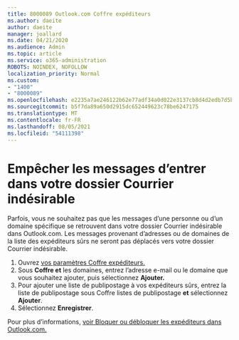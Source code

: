 ```yaml
---
title: 8000089 Outlook.com Coffre expéditeurs
ms.author: daeite
author: daeite
manager: joallard
ms.date: 04/21/2020
ms.audience: Admin
ms.topic: article
ms.service: o365-administration
ROBOTS: NOINDEX, NOFOLLOW
localization_priority: Normal
ms.custom:
- "1400"
- "8000089"
ms.openlocfilehash: e2235a7ae246122b62e77adf34a0d022e3137cb8d4d2edb7d5b5db4d78bc42e9
ms.sourcegitcommit: b5f7da89a650d2915dc652449623c78be6247175
ms.translationtype: MT
ms.contentlocale: fr-FR
ms.lasthandoff: 08/05/2021
ms.locfileid: "54111398"
---
```

# <a name="stop-messages-from-going-into-your-junk-email-folder"></a>Empêcher les messages d’entrer dans votre dossier Courrier indésirable

Parfois, vous ne souhaitez pas que les messages d’une personne ou d’un domaine spécifique se retrouvent dans votre dossier Courrier indésirable dans Outlook.com. Les messages provenant d’adresses ou de domaines de la liste des expéditeurs sûrs ne seront pas déplacés vers votre dossier Courrier indésirable.

1. Ouvrez [vos paramètres Coffre expéditeurs.](https://go.microsoft.com/fwlink/?linkid=2035804)
2. Sous **Coffre et** les domaines, entrez l’adresse e-mail ou le domaine que vous souhaitez ajouter, puis sélectionnez **Ajouter.**
3. Pour ajouter une liste de publipostage à vos expéditeurs sûrs, entrez la liste de publipostage sous Coffre listes de publipostage **et** sélectionnez **Ajouter**.
4. Sélectionnez **Enregistrer**.

Pour plus d’informations, [voir Bloquer ou débloquer les expéditeurs dans Outlook.com.](https://support.office.com/article/afba1c94-77bb-4f50-8b85-057cf52f4d5e?wt.mc_id=Office_Outlook_com_Alchemy)